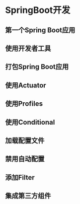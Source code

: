 # SpringBoot开发


## 第一个Spring Boot应用


## 使用开发者工具

## 打包Spring Boot应用

## 使用Actuator

## 使用Profiles


## 使用Conditional

## 加载配置文件

## 禁用自动配置

## 添加Filter

## 集成第三方组件